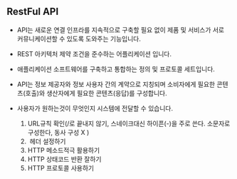 

## RestFul API 


- API는 새로운 연결 인프라를 지속적으로 구축할 필요 없이 제품 및 서비스가 서로 커뮤니케이션할 수 있도록 도와주는 기능입니다.
 
- REST 아키텍처 제약 조건을 준수하는 어플리케이션 입니다.
 
- 애플리케이션 소프트웨어를 구축하고 통합하는 정의 및 프로토콜 세트입니다.

- API는 정보 제공자와 정보 사용자 간의 계약으로 지칭되며 소비자에게 필요한 콘텐츠(호출)와 생산자에게 필요한 콘텐츠(응답)를 구성합니다.
 
- 사용자가 원하는것이 무엇인지 시스템에 전달할 수 있습니다.
  1.  URL규칙 확인(/로 끝내지 않기, 스네이크대신 하이픈(-)을 주로 쓴다. 소문자로 구성한다, 동사 구성 X )
  2.  헤더 설정하기 
  3. HTTP 메소드적극 활용하기 
  4. HTTP 상태코드 반환 잘하기
  5. HTTP 프로토콜 사용하기 
